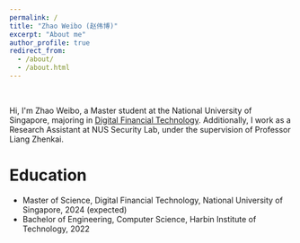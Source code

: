 ```yaml
---
permalink: /
title: "Zhao Weibo (赵伟博)"
excerpt: "About me"
author_profile: true
redirect_from: 
  - /about/
  - /about.html
---
```


<br/>

Hi, I'm Zhao Weibo, a Master student at the National University of Singapore, majoring in [Digital Financial Technology](https://www.comp.nus.edu.sg/programmes/pg/mdft/). Additionally, I work as a Research Assistant at NUS Security Lab, under the supervision of Professor Liang Zhenkai.



Education
======

- Master of Science, Digital Financial Technology, National University of Singapore, 2024 (expected)
- Bachelor of Engineering, Computer Science, Harbin Institute of Technology, 2022
